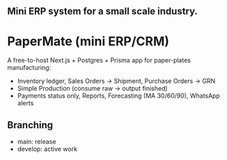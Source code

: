 ## Mini ERP system for a small scale industry.

# PaperMate (mini ERP/CRM)

A free-to-host Next.js + Postgres + Prisma app for paper-plates manufacturing:

- Inventory ledger, Sales Orders → Shipment, Purchase Orders → GRN
- Simple Production (consume raw → output finished)
- Payments status only, Reports, Forecasting (MA 30/60/90), WhatsApp alerts

## Branching

- main: release
- develop: active work
